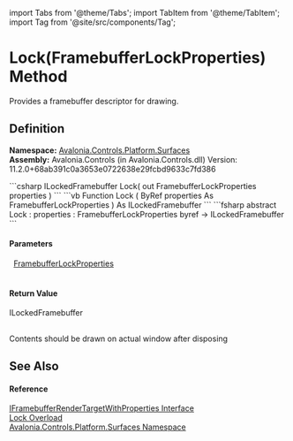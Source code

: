 import Tabs from '@theme/Tabs'; 
import TabItem from '@theme/TabItem'; 
import Tag from '@site/src/components/Tag'; 

# Lock(FramebufferLockProperties) Method


Provides a framebuffer descriptor for drawing.



## Definition
**Namespace:** <a href="N_Avalonia_Controls_Platform_Surfaces">Avalonia.Controls.Platform.Surfaces</a>  
**Assembly:** Avalonia.Controls (in Avalonia.Controls.dll) Version: 11.2.0+68ab391c0a3653e0722638e29fcbd9633c7fd386

<Tabs groupId="api-code-preview">
<TabItem value="csharp" label="C#">
```csharp
ILockedFramebuffer Lock(
	out FramebufferLockProperties properties
)
```
</TabItem>
<TabItem value="vb" label="VB">
```vb
Function Lock ( 
	<OutAttribute> ByRef properties As FramebufferLockProperties
) As ILockedFramebuffer
```
</TabItem>
<TabItem value="fsharp" label="F#">
```fsharp
abstract Lock : 
        properties : FramebufferLockProperties byref -> ILockedFramebuffer 
```
</TabItem>
</Tabs>



#### Parameters
<dl><dt>  <a href="T_Avalonia_Controls_Platform_Surfaces_FramebufferLockProperties">FramebufferLockProperties</a></dt><dd> </dd></dl>

#### Return Value
ILockedFramebuffer

## 
Contents should be drawn on actual window after disposing

## See Also


#### Reference
<a href="T_Avalonia_Controls_Platform_Surfaces_IFramebufferRenderTargetWithProperties">IFramebufferRenderTargetWithProperties Interface</a>  
<a href="Overload_Avalonia_Controls_Platform_Surfaces_IFramebufferRenderTargetWithProperties_Lock">Lock Overload</a>  
<a href="N_Avalonia_Controls_Platform_Surfaces">Avalonia.Controls.Platform.Surfaces Namespace</a>  
